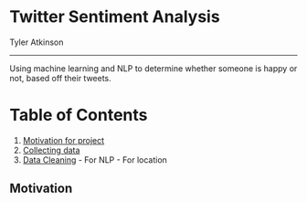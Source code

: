 # Twitter Sentiment Analysis  
  
Tyler Atkinson
  
---
Using machine learning and NLP to determine whether someone is happy or not, based off their tweets.

# Table of Contents
  1. [Motivation for project](#motivation)
  2. [Collecting data](#data)
  3. [Data Cleaning](#cleaning)
    - For NLP
    - For location
  
## Motivation
